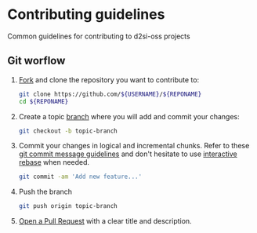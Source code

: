 # Contributing guidelines
Common guidelines for contributing to d2si-oss projects

## Git worflow

1. [Fork](https://help.github.com/articles/fork-a-repo) and clone the
   repository you want to contribute to:

   ```bash
   git clone https://github.com/${USERNAME}/${REPONAME}
   cd ${REPONAME}
   ```

2. Create a topic
   [branch](https://help.github.com/articles/creating-and-deleting-branches-within-your-repository)
   where you will add and commit your changes:

   ```bash
   git checkout -b topic-branch
   ```

3. Commit your changes in logical and incremental chunks.
   Refer to these
   [git commit message guidelines](http://tbaggery.com/2008/04/19/a-note-about-git-commit-messages.html)
   and don't hesitate to use
   [interactive rebase](https://help.github.com/articles/about-git-rebase)
   when needed.

   ```bash
   git commit -am 'Add new feature...'
   ```

4. Push the branch

   ```bash
   git push origin topic-branch
   ```

5. [Open a Pull Request](https://help.github.com/articles/about-pull-requests)
   with a clear title and description.
